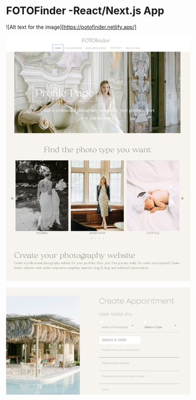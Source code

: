 # FOTOFinder -React/Next.js App
![Alt text for the image][https://potofinder.netlify.app/]



![Alt text for the image](/public/main.png)

![Alt text for the image](/public/appointment.png)
